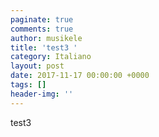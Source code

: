 ```yaml
---
paginate: true
comments: true
author: musikele
title: 'test3 '
category: Italiano
layout: post
date: 2017-11-17 00:00:00 +0000
tags: []
header-img: ''
---
```

test3